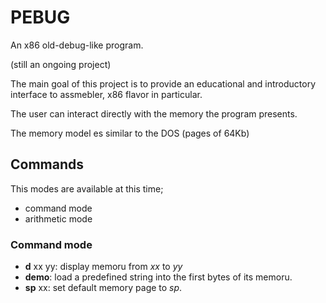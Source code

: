 # PEBUG

An x86 old-debug-like program.

(still an ongoing project)

The main goal of this project is to provide 
an educational and introductory interface to assmebler, x86 flavor in particular.

The user can interact directly with the memory the program presents.

The memory model es similar to the DOS (pages of 64Kb)

## Commands

This modes are available at this time;

* command mode
* arithmetic mode

### Command mode

* **d** xx yy: display memoru from _xx_ to _yy_
* **demo**: load a predefined string into the first bytes of its memoru.
* **sp** xx: set default memory page to _sp_.

